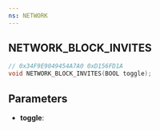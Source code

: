 ```yaml
---
ns: NETWORK
---
```

## NETWORK_BLOCK_INVITES

```c
// 0x34F9E9049454A7A0 0xD156FD1A
void NETWORK_BLOCK_INVITES(BOOL toggle);
```


## Parameters
* **toggle**: 

